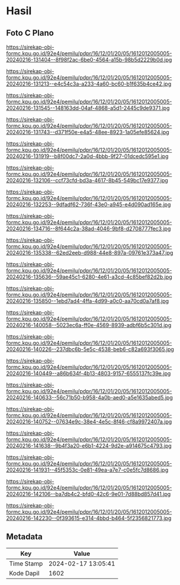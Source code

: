 # Hasil

## Foto C Plano

https://sirekap-obj-formc.kpu.go.id/92e4/pemilu/pdpr/16/12/01/20/05/1612012005005-20240216-131404--8f98f2ac-6be0-4564-a15b-98b5d2229b0d.jpg

https://sirekap-obj-formc.kpu.go.id/92e4/pemilu/pdpr/16/12/01/20/05/1612012005005-20240216-131213--e4c54c3a-a233-4a60-bc60-b1f635b4ce42.jpg

https://sirekap-obj-formc.kpu.go.id/92e4/pemilu/pdpr/16/12/01/20/05/1612012005005-20240216-131545--148163dd-04af-4868-a5d1-2445c9de9371.jpg

https://sirekap-obj-formc.kpu.go.id/92e4/pemilu/pdpr/16/12/01/20/05/1612012005005-20240216-131743--d371f50e-e4a5-48ee-8923-1a05efe85624.jpg

https://sirekap-obj-formc.kpu.go.id/92e4/pemilu/pdpr/16/12/01/20/05/1612012005005-20240216-131919--b8f00dc7-2a0d-4bbb-9f27-01dcedc595e1.jpg

https://sirekap-obj-formc.kpu.go.id/92e4/pemilu/pdpr/16/12/01/20/05/1612012005005-20240216-132106--ccf73cfd-bd3a-4617-8b45-549bc17e9377.jpg

https://sirekap-obj-formc.kpu.go.id/92e4/pemilu/pdpr/16/12/01/20/05/1612012005005-20240216-132253--9dfadf62-736f-43e0-a945-e4d090ad165e.jpg

https://sirekap-obj-formc.kpu.go.id/92e4/pemilu/pdpr/16/12/01/20/05/1612012005005-20240216-134716--8f644c2a-38ad-4046-9bf8-d2708777fec3.jpg

https://sirekap-obj-formc.kpu.go.id/92e4/pemilu/pdpr/16/12/01/20/05/1612012005005-20240216-135338--62ed2eeb-d988-44e8-897a-09761e373a47.jpg

https://sirekap-obj-formc.kpu.go.id/92e4/pemilu/pdpr/16/12/01/20/05/1612012005005-20240216-135636--59ae45c1-6280-4e61-a3cd-4c85bef82d2b.jpg

https://sirekap-obj-formc.kpu.go.id/92e4/pemilu/pdpr/16/12/01/20/05/1612012005005-20240216-135850--1ebd7ad4-4ffa-4d99-a0c0-aa70cd0a7af8.jpg

https://sirekap-obj-formc.kpu.go.id/92e4/pemilu/pdpr/16/12/01/20/05/1612012005005-20240216-140058--5023ec6a-ff0e-4569-8939-adbf6b5c301d.jpg

https://sirekap-obj-formc.kpu.go.id/92e4/pemilu/pdpr/16/12/01/20/05/1612012005005-20240216-140226--237dbc6b-5e5c-4538-beb6-c82a693f3065.jpg

https://sirekap-obj-formc.kpu.go.id/92e4/pemilu/pdpr/16/12/01/20/05/1612012005005-20240216-140449--a86b634f-4b13-4803-9157-6555137fc39e.jpg

https://sirekap-obj-formc.kpu.go.id/92e4/pemilu/pdpr/16/12/01/20/05/1612012005005-20240216-140633--56c71b50-b958-4a0b-aed0-a5e1635abed5.jpg

https://sirekap-obj-formc.kpu.go.id/92e4/pemilu/pdpr/16/12/01/20/05/1612012005005-20240216-140752--07634e9c-38e4-4e5c-8f46-cf8a9972407a.jpg

https://sirekap-obj-formc.kpu.go.id/92e4/pemilu/pdpr/16/12/01/20/05/1612012005005-20240216-141638--9b4f3a20-e6b1-4224-9d2e-a914675c4793.jpg

https://sirekap-obj-formc.kpu.go.id/92e4/pemilu/pdpr/16/12/01/20/05/1612012005005-20240216-141931--45f5353c-0e81-49ea-a7e7-c0e5fc7d8686.jpg

https://sirekap-obj-formc.kpu.go.id/92e4/pemilu/pdpr/16/12/01/20/05/1612012005005-20240216-142106--ba7db4c2-bfd0-42c6-9e01-7d88bd857d41.jpg

https://sirekap-obj-formc.kpu.go.id/92e4/pemilu/pdpr/16/12/01/20/05/1612012005005-20240216-142230--0f393615-e314-4bbd-b464-5f2356821773.jpg


## Metadata

| Key        | Value               |
| ---------- | ------------------- |
| Time Stamp | 2024-02-17 13:05:41 |
| Kode Dapil | 1602                |



